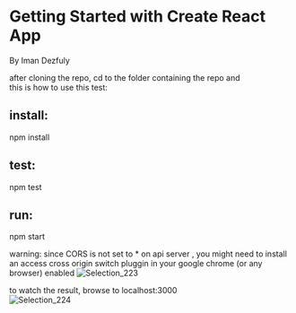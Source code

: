 # Getting Started with Create React App

By Iman Dezfuly

after cloning the repo, cd to the folder containing the repo and  
 this is how to use this test:

## install:

npm install

## test:

npm test

## run:

npm start

warning: since CORS is not set to \* on api server , you might need to install an access cross origin switch pluggin in your google chrome (or any browser) enabled
![Selection_223](https://user-images.githubusercontent.com/4972818/219197927-676e8afd-2bd6-49e7-aaae-8dfca083f503.png)


to watch the result, browse to localhost:3000  
![Selection_224](https://user-images.githubusercontent.com/4972818/219200524-04d7af10-284a-47a3-8665-8181d6d8a185.png)
